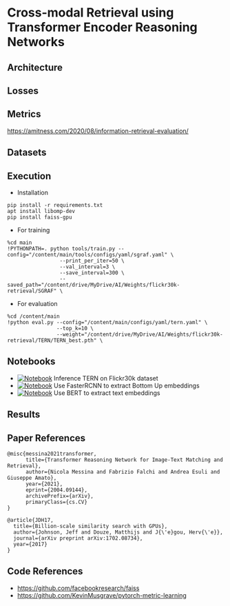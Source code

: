 # Cross-modal Retrieval using Transformer Encoder Reasoning Networks


## Architecture

## Losses

## Metrics
https://amitness.com/2020/08/information-retrieval-evaluation/

## Datasets


## Execution

- Installation

```
pip install -r requirements.txt
apt install libomp-dev
pip install faiss-gpu
```

- For training
```
%cd main
!PYTHONPATH=. python tools/train.py --config="/content/main/tools/configs/yaml/sgraf.yaml" \
                 --print_per_iter=50 \
                 --val_interval=3 \
                 --save_interval=300 \
                 --saved_path="/content/drive/MyDrive/AI/Weights/flickr30k-retrieval/SGRAF" \
```

- For evaluation
```
%cd /content/main
!python eval.py --config="/content/main/configs/yaml/tern.yaml" \
                --top_k=10 \
                --weight="/content/drive/MyDrive/AI/Weights/flickr30k-retrieval/TERN/TERN_best.pth" \
```



## Notebooks
- [![Notebook](https://colab.research.google.com/assets/colab-badge.svg)](https://colab.research.google.com/drive/17s_J7D9KyalABmmQ6C4AbEa41jD9OhdV?usp=sharing) Inference TERN on Flickr30k dataset
- [![Notebook](https://colab.research.google.com/assets/colab-badge.svg)](https://colab.research.google.com/drive/1z38DL7DxjXC-wH_AhC2NIipubgajOkni?usp=sharing) Use FasterRCNN to extract Bottom Up embeddings 
- [![Notebook](https://colab.research.google.com/assets/colab-badge.svg)](https://colab.research.google.com/drive/10dRDQkuZ3KZQ_4bwMbevZoiWzP_OVbVJ?usp=sharing) Use BERT to extract text embeddings 

## Results




## Paper References

```
@misc{messina2021transformer,
      title={Transformer Reasoning Network for Image-Text Matching and Retrieval}, 
      author={Nicola Messina and Fabrizio Falchi and Andrea Esuli and Giuseppe Amato},
      year={2021},
      eprint={2004.09144},
      archivePrefix={arXiv},
      primaryClass={cs.CV}
}
```

```
@article{JDH17,
  title={Billion-scale similarity search with GPUs},
  author={Johnson, Jeff and Douze, Matthijs and J{\'e}gou, Herv{\'e}},
  journal={arXiv preprint arXiv:1702.08734},
  year={2017}
}
```

## Code References

- https://github.com/facebookresearch/faiss
- https://github.com/KevinMusgrave/pytorch-metric-learning

